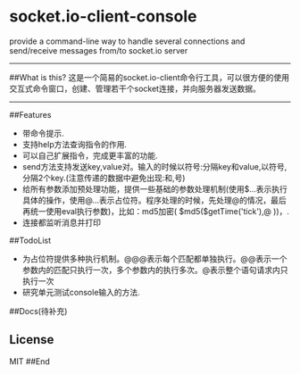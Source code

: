 socket.io-client-console
========================

provide a command-line way to handle several connections and send/receive messages from/to socket.io server

<hr/>
##What is this?
这是一个简易的socket.io-client命令行工具，可以很方便的使用交互式命令窗口，创建、管理若干个socket连接，并向服务器发送数据。
<hr/>



##Features
<ul>
 <li>带命令提示.</li>
 <li>支持help方法查询指令的作用.</li>
 <li>可以自己扩展指令，完成更丰富的功能.</li>
 <li>send方法支持发送key,value对。输入的时候以符号:分隔key和value,以符号,分隔2个key.(注意传递的数据中避免出现:和,号)</li>
 <li>给所有参数添加预处理功能，提供一些基础的参数处理机制(使用$...表示执行具体的操作，使用@...表示占位符。程序处理的时候，先处理@的情况，最后再统一使用eval执行参数)，比如：md5加密( $md5($getTime('tick'),@ ))，.</li>
 <li>连接都监听消息并打印</li>
</ul>



##TodoList
<ul>
<li>为占位符提供多种执行机制。@@@表示每个匹配都单独执行。@@表示一个参数内的匹配只执行一次，多个参数内的执行多次。@表示整个语句请求内只执行一次</li>
<li>研究单元测试console输入的方法.</li>
</ul>


##Docs(待补充)


## License

MIT
##End
